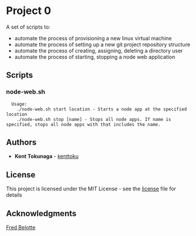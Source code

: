 # Project 0

A set of scripts to:
* automate the process of provisioning a new linux virtual machine
* automate the process of setting up a new git project repository structure
* automate the process of creating, assigning, deleting a directory user
* automate the process of starting, stopping a node web application

## Scripts

### node-web.sh

```
  Usage:
    ./node-web.sh start location - Starts a node app at the specified location
    ./node-web.sh stop [name] - Stops all node apps. If name is specified, stops all node apps with that includes the name.
```

## Authors

* **Kent Tokunaga** - [kenttoku](https://github.com/kenttoku)

## License

This project is licensed under the MIT License - see the [license](license) file for details

## Acknowledgments

[Fred Belotte](https://github.com/fredbelotte)
